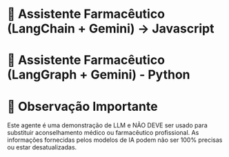 # 💊 Assistente Farmacêutico (LangChain + Gemini) -> Javascript
# 💊 Assistente Farmacêutico (LangGraph + Gemini) - Python



#  🛑 Observação Importante
Este agente é uma demonstração de LLM e NÃO DEVE ser usado para substituir aconselhamento médico ou farmacêutico profissional. As informações fornecidas pelos modelos de IA podem não ser 100% precisas ou estar desatualizadas.
